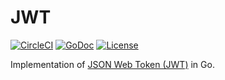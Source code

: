 # JWT

[![CircleCI](https://circleci.com/gh/opinary/jwt.svg?style=shield)](https://circleci.com/gh/opinary/jwt)
[![GoDoc](http://img.shields.io/badge/GoDoc-reference-blue.svg?style=flat)](https://godoc.org/github.com/opinary/jwt)
[![License](http://img.shields.io/badge/license-Apache2-blue.svg?style=flat)](/LICENSE)


Implementation of [JSON Web Token (JWT)](https://tools.ietf.org/html/rfc7519)
in Go.
